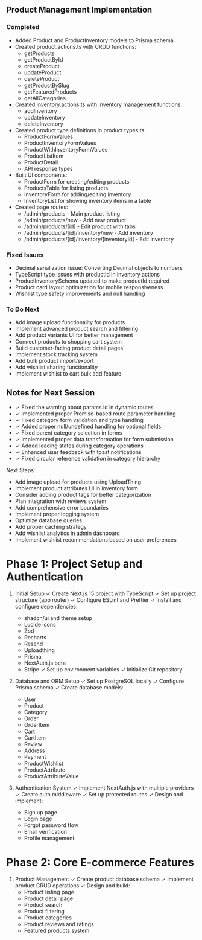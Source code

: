 ## Product Management Implementation

### Completed
- Added Product and ProductInventory models to Prisma schema
- Created product.actions.ts with CRUD functions:
  - getProducts
  - getProductById
  - createProduct
  - updateProduct
  - deleteProduct
  - getProductBySlug
  - getFeaturedProducts
  - getAllCategories
- Created inventory.actions.ts with inventory management functions:
  - addInventory
  - updateInventory
  - deleteInventory
- Created product type definitions in product.types.ts:
  - ProductFormValues
  - ProductInventoryFormValues
  - ProductWithInventoryFormValues
  - ProductListItem
  - ProductDetail
  - API response types
- Built UI components:
  - ProductForm for creating/editing products
  - ProductsTable for listing products
  - InventoryForm for adding/editing inventory
  - InventoryList for showing inventory items in a table
- Created page routes:
  - /admin/products - Main product listing
  - /admin/products/new - Add new product
  - /admin/products/[id] - Edit product with tabs
  - /admin/products/[id]/inventory/new - Add inventory
  - /admin/products/[id]/inventory/[inventoryId] - Edit inventory

### Fixed Issues
- Decimal serialization issue: Converting Decimal objects to numbers
- TypeScript type issues with productId in inventory actions
- ProductInventorySchema updated to make productId required
- Product card layout optimization for mobile responsiveness
- Wishlist type safety improvements and null handling

### To Do Next
- Add image upload functionality for products
- Implement advanced product search and filtering
- Add product variants UI for better management
- Connect products to shopping cart system
- Build customer-facing product detail pages
- Implement stock tracking system
- Add bulk product import/export
- Add wishlist sharing functionality
- Implement wishlist to cart bulk add feature

## Notes for Next Session
- ✓ Fixed the warning about params.id in dynamic routes
- ✓ Implemented proper Promise-based route parameter handling
- ✓ Fixed category form validation and type handling
- ✓ Added proper null/undefined handling for optional fields
- ✓ Fixed parent category selection in forms
- ✓ Implemented proper data transformation for form submission
- ✓ Added loading states during category operations
- ✓ Enhanced user feedback with toast notifications
- ✓ Fixed circular reference validation in category hierarchy

Next Steps:
- Add image upload for products using UploadThing
- Implement product attributes UI in inventory form
- Consider adding product tags for better categorization
- Plan integration with reviews system
- Add comprehensive error boundaries
- Implement proper logging system
- Optimize database queries
- Add proper caching strategy
- Add wishlist analytics in admin dashboard
- Implement wishlist recommendations based on user preferences

Phase 1: Project Setup and Authentication
========================================
1. Initial Setup
   ✓ Create Next.js 15 project with TypeScript
   ✓ Set up project structure (app router)
   ✓ Configure ESLint and Prettier
   ✓ Install and configure dependencies:
     * shadcn/ui and theme setup
     * Lucide icons
     * Zod
     * Recharts
     * Resend
     * Uploadthing
     * Prisma
     * NextAuth.js beta
     * Stripe
   ✓ Set up environment variables
   ✓ Initialize Git repository

2. Database and ORM Setup
   ✓ Set up PostgreSQL locally
   ✓ Configure Prisma schema
   ✓ Create database models:
     * User
     * Product
     * Category
     * Order
     * OrderItem
     * Cart
     * CartItem
     * Review
     * Address
     * Payment
     * ProductWishlist
     * ProductAttribute
     * ProductAttributeValue

3. Authentication System
   ✓ Implement NextAuth.js with multiple providers
   ✓ Create auth middleware
   ✓ Set up protected routes
   ✓ Design and implement:
     * Sign up page
     * Login page
     * Forgot password flow
     * Email verification
     * Profile management

Phase 2: Core E-commerce Features
================================
1. Product Management
   ✓ Create product database schema
   ✓ Implement product CRUD operations
   ✓ Design and build:
     * Product listing page
     * Product detail page
     * Product search
     * Product filtering
     * Product categories
     * Product reviews and ratings
     * Featured products system 